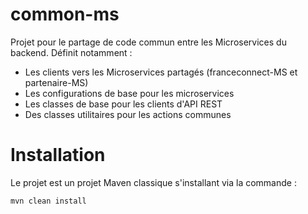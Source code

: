 # common-ms

Projet pour le partage de code commun entre les Microservices du backend.
Définit notamment :
* Les clients vers les Microservices partagés (franceconnect-MS et partenaire-MS)
* Les configurations de base pour les microservices
* Les classes de base pour les clients d'API REST
* Des classes utilitaires pour les actions communes

# Installation

Le projet est un projet Maven classique s'installant via la commande :
```
mvn clean install
```